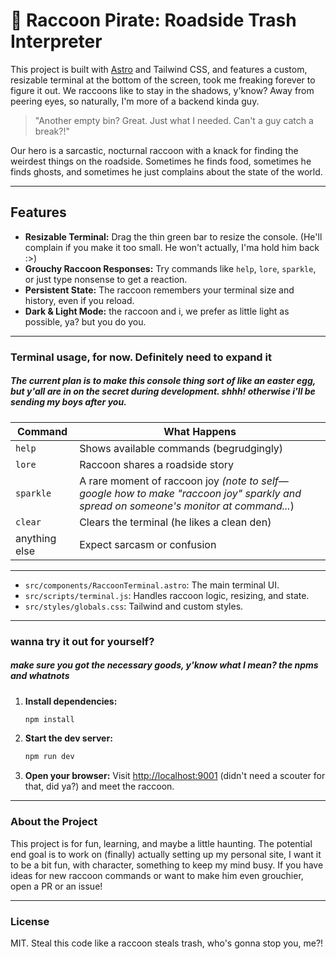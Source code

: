 # 🦝 Raccoon Pirate: Roadside Trash Interpreter

This project is built with [Astro](https://astro.build/) and Tailwind CSS, and features a custom, resizable terminal at the bottom of the screen, took me freaking forever to figure it out. We raccoons like to stay in the shadows, y'know? Away from peering eyes, so naturally, I'm more of a backend kinda guy. 

> "Another empty bin? Great. Just what I needed. Can't a guy catch a break?!"

Our hero is a sarcastic, nocturnal raccoon with a knack for finding the weirdest things on the roadside. Sometimes he finds food, sometimes he finds ghosts, and sometimes he just complains about the state of the world.

---

##  Features

- **Resizable Terminal:** Drag the thin green bar to resize the console. (He'll complain if you make it too small. He won't actually, I'ma hold him back :>)
- **Grouchy Raccoon Responses:** Try commands like `help`, `lore`, `sparkle`, or just type nonsense to get a reaction.
- **Persistent State:** The raccoon remembers your terminal size and history, even if you reload.
- **Dark & Light Mode:** the raccoon and i, we prefer as little light as possible, ya? but you do you. 

---

### Terminal usage, for now. Definitely need to expand it
##### _The current plan is to make this console thing sort of like an easter egg, but y'all are in on the secret during development. shhh! otherwise i'll be sending my boys after you._

| Command        | What Happens                                      |
|----------------|---------------------------------------------------|
| `help`         | Shows available commands (begrudgingly)           |
| `lore`         | Raccoon shares a roadside story                   |
| `sparkle`      | A rare moment of raccoon joy _(note to self— google how to make "raccoon joy" sparkly and spread on someone's monitor at command..._)                     |
| `clear`        | Clears the terminal (he likes a clean den)        |
| anything else  | Expect sarcasm or confusion                       |


---

- `src/components/RaccoonTerminal.astro`: The main terminal UI.
- `src/scripts/terminal.js`: Handles raccoon logic, resizing, and state.
- `src/styles/globals.css`: Tailwind and custom styles.

---

### wanna try it out for yourself? 
##### _make sure you got the necessary goods, y'know what I mean? the npms and whatnots_

1. **Install dependencies:**
   ```sh
   npm install
   ```
2. **Start the dev server:**
   ```sh
   npm run dev
   ```
3. **Open your browser:**
   Visit [http://localhost:9001](http://localhost:9001) (didn't need a scouter for that, did ya?) and meet the raccoon.

---

### About the Project

This project is for fun, learning, and maybe a little haunting. The potential end goal is to work on (finally) actually setting up my personal site, I want it to be a bit fun, with character, something to keep my mind busy. If you have ideas for new raccoon commands or want to make him even grouchier, open a PR or an issue!

---

###  License

MIT. Steal this code like a raccoon steals trash, who's gonna stop you, me?!
 